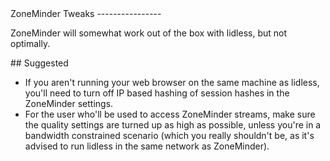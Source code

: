 <A name="toc2-1" title="ZoneMinder Tweaks" />
ZoneMinder Tweaks
----------------

ZoneMinder will somewhat work out of the box with lidless, but not optimally.

<A name="toc2-6" title="Suggested" />
## Suggested

* If you aren't running your web browser on the same machine as lidless, you'll need to turn off IP based hashing of session hashes in the ZoneMinder settings.
* For the user who'll be used to access ZoneMinder streams, make sure the quality settings are turned up as high as possible, unless you're in a bandwidth constrained scenario (which you really shouldn't be, as it's advised to run lidless in the same network as ZoneMinder).

